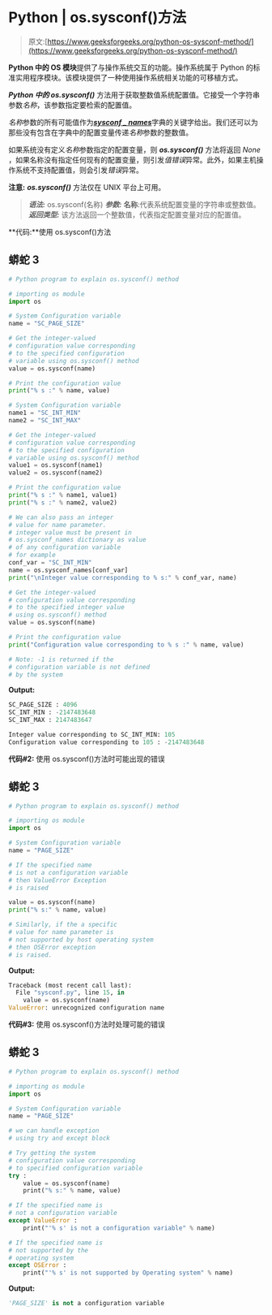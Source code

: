 # Python | os.sysconf()方法

> 原文:[https://www.geeksforgeeks.org/python-os-sysconf-method/](https://www.geeksforgeeks.org/python-os-sysconf-method/)

**Python 中的 OS 模块**提供了与操作系统交互的功能。操作系统属于 Python 的标准实用程序模块。该模块提供了一种使用操作系统相关功能的可移植方式。

***Python 中的 os.sysconf()*** 方法用于获取整数值系统配置值。它接受一个字符串参数*名称*，该参数指定要检索的配置值。

*名称*参数的所有可能值作为[***sysconf _ names***](https://www.geeksforgeeks.org/python-os-sysconf_names-object/)字典的关键字给出。我们还可以为那些没有包含在字典中的配置变量传递*名称*参数的整数值。

如果系统没有定义*名称*参数指定的配置变量，则 ***os.sysconf()*** 方法将返回 *None* ，如果名称没有指定任何现有的配置变量，则引发*值错误*异常。此外，如果主机操作系统不支持配置值，则会引发*错误*异常。

**注意:** ***os.sysconf()*** 方法仅在 UNIX 平台上可用。

> ***语法:*** os.sysconf(名称)
> ***参数:***
> **名称**:代表系统配置变量的字符串或整数值。
> ***返回类型:*** 该方法返回一个整数值，代表指定配置变量对应的配置值。

**代码:**使用 os.sysconf()方法

## 蟒蛇 3

```py
# Python program to explain os.sysconf() method

# importing os module 
import os

# System Configuration variable
name = "SC_PAGE_SIZE"

# Get the integer-valued 
# configuration value corresponding
# to the specified configuration 
# variable using os.sysconf() method
value = os.sysconf(name)

# Print the configuration value
print("% s :" % name, value) 

# System Configuration variable
name1 = "SC_INT_MIN"
name2 = "SC_INT_MAX"

# Get the integer-valued 
# configuration value corresponding
# to the specified configuration 
# variable using os.sysconf() method
value1 = os.sysconf(name1)
value2 = os.sysconf(name2)

# Print the configuration value
print("% s :" % name1, value1) 
print("% s :" % name2, value2) 

# We can also pass an integer 
# value for name parameter.
# integer value must be present in
# os.sysconf_names dictionary as value
# of any configuration variable
# for example
conf_var = "SC_INT_MIN"
name = os.sysconf_names[conf_var]
print("\nInteger value corresponding to % s:" % conf_var, name)

# Get the integer-valued 
# configuration value corresponding
# to the specified integer value 
# using os.sysconf() method
value = os.sysconf(name)

# Print the configuration value
print("Configuration value corresponding to % s :" % name, value)

# Note: -1 is returned if the
# configuration variable is not defined
# by the system 
```

**Output:** 

```py
SC_PAGE_SIZE : 4096
SC_INT_MIN : -2147483648
SC_INT_MAX : 2147483647

Integer value corresponding to SC_INT_MIN: 105
Configuration value corresponding to 105 : -2147483648
```

**代码#2:** 使用 os.sysconf()方法时可能出现的错误

## 蟒蛇 3

```py
# Python program to explain os.sysconf() method

# importing os module 
import os

# System Configuration variable
name = "PAGE_SIZE"

# If the specified name 
# is not a configuration variable
# then ValueError Exception 
# is raised

value = os.sysconf(name)
print("% s:" % name, value)

# Similarly, if the a specific
# value for name parameter is
# not supported by host operating system
# then OSError exception
# is raised.
```

**Output:** 

```py
Traceback (most recent call last):
  File "sysconf.py", line 15, in 
    value = os.sysconf(name)
ValueError: unrecognized configuration name
```

**代码#3:** 使用 os.sysconf()方法时处理可能的错误

## 蟒蛇 3

```py
# Python program to explain os.sysconf() method

# importing os module 
import os

# System Configuration variable
name = "PAGE_SIZE"

# we can handle exception
# using try and except block

# Try getting the system 
# configuration value corresponding 
# to specified configuration variable
try :
    value = os.sysconf(name)
    print("% s:" % name, value)

# If the specified name is
# not a configuration variable
except ValueError :
    print("'% s' is not a configuration variable" % name)

# If the specified name is
# not supported by the 
# operating system 
except OSError :
    print("'% s' is not supported by Operating system" % name) 
```

**Output:** 

```py
'PAGE_SIZE' is not a configuration variable
```